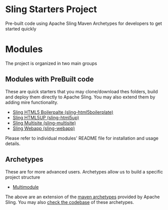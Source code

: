 # Sling Starters Project
Pre-built code using Apache Sling Maven Archetypes for developers to get started quickly

# Modules

The project is organized in two main groups

## Modules with PreBuilt code 

These are quick starters that you may clone/download thes folders, build and deploy them directly to Apache Sling. You may also extend them by adding mire functionality.

* [Sling HTML5 Boilerpalte (sling-html5boilerplate)]()
* [Sling HTML5UP (sling-html5up)]()
* [Sling Multisite (sling-multisite)](https://github.com/ksurendra/sling-starters/tree/master/sling-multisite/slingmultisite)
* [Sling Webapp (sling-webapp)]() 

Please refer to individual modules' README file for installation and usage details.

## Archetypes

These are for more advanced users. Archetypes allow us to build a specific project structure 

* [Multimodule](https://github.com/ksurendra/sling-starters/tree/master/sling-maven-archetypes/multimodule)

The above are an extension of the [maven archetypes](http://sling.apache.org/site/maven-archetypes.html) provided by Apache Sling. You may also [check the codebase](http://sling.apache.org/site/maven-archetypes.html) of these archetypes.
